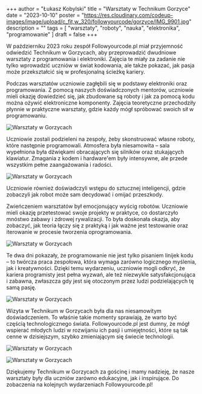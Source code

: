 +++
author = "Łukasz Kobylski"
title = "Warsztaty w Technikum Gorzyce"
date = "2023-10-10"
poster = "https://res.cloudinary.com/codeup-images/image/upload/c_fit,w_320/followyourcode/gorzyce/IMG_9901.jpg"
description = ""
tags = [
    "warsztaty", "roboty", "nauka", "elektronika", "programowanie"
]
draft = false
+++

W październiku 2023 roku zespół Followyourcode.pl miał przyjemność odwiedzić Technikum w Gorzycach, aby przeprowadzić dwudniowe warsztaty z programowania i elektroniki. Zajęcia te miały za zadanie nie tylko wprowadzić uczniów w świat kodowania, ale także pokazać, jak pasja może przekształcić się w profesjonalną ścieżkę kariery.

Podczas warsztatów uczniowie zagłębili się w podstawy elektroniki oraz programowania. Z pomocą naszych doświadczonych mentorów, uczniowie mieli okazję dowiedzieć się, jak zbudowane są roboty i jak za pomocą kodu można ożywić elektroniczne komponenty. Zajęcia teoretyczne przechodziły płynnie w praktyczne warsztaty, gdzie każdy mógł spróbować swoich sił w programowaniu.

<p class="text-center">
    <img class="rounded img-thumbnail img-fluid mx-auto d-block" src="https://res.cloudinary.com/codeup-images/image/upload/c_scale,w_1024/followyourcode/gorzyce/IMG_9897.jpg" alt="Warsztaty w Gorzycach" title="followyourcode.pl"/>
</p>

Uczniowie zostali podzieleni na zespoły, żeby skonstruować własne roboty, które następnie programowali. Atmosfera była niesamowita – sala wypełniona była dźwiękami obracających się silników oraz stukających klawiatur. Zmagania z kodem i hardware'em były intensywne, ale przede wszystkim pełne zaangażowania i radości.

<p>
    <img class="rounded img-thumbnail img-fluid mx-auto d-block" src="https://res.cloudinary.com/codeup-images/image/upload/c_scale,w_1024/followyourcode/gorzyce/IMG_9893.jpg" alt="Warsztaty w Gorzycach" title="followyourcode.pl"/>
</p>
Uczniowie również doświadczyli wstępu do sztucznej inteligencji, gdzie zobaczyli jak robot może sam decydować i omijać przeszkody. 

Zwieńczeniem warsztatów był emocjonujący wyścig robotów. Uczniowie mieli okazję przetestować swoje projekty w praktyce, co dostarczyło mnóstwo zabawy i zdrowej rywalizacji. To była doskonała okazja, aby zobaczyć, jak teoria łączy się z praktyką i jak ważne jest testowanie oraz iterowanie w procesie tworzenia oprogramowania.

<p>
    <img class="rounded img-thumbnail img-fluid mx-auto d-block" src="https://res.cloudinary.com/codeup-images/image/upload/c_scale,w_1024/followyourcode/gorzyce/IMG_9905_2.jpg" alt="Warsztaty w Gorzycach" title="followyourcode.pl"/>
</p>

Te dwa dni pokazały, że programowanie nie jest tylko pisaniem linijek kodu – to twórcza praca zespołowa, która wymaga zarówno logicznego myślenia, jak i kreatywności. Dzięki temu wydarzeniu, uczniowie mogli odkryć, że kariera programisty jest pełna wyzwań, ale też niezwykle satysfakcjonująca i zabawna, zwłaszcza gdy jest się otoczonym przez ludzi podzielających tę samą pasję.

<p>
    <img class="rounded img-thumbnail img-fluid mx-auto d-block" src="https://res.cloudinary.com/codeup-images/image/upload/c_scale,w_1024/followyourcode/gorzyce/IMG_9908.jpg" alt="Warsztaty w Gorzycach" title="followyourcode.pl"/>
</p>

Wizyta w Technikum w Gorzycach była dla nas niesamowitym doświadczeniem. To właśnie takie momenty sprawiają, że warto być częścią technologicznego świata. Followyourcode.pl jest dumny, że mógł wspierać młodych ludzi w rozwijaniu ich pasji i umiejętności, które są tak cenne w dzisiejszym, szybko zmieniającym się świecie technologii.

<p class="text-center">
    <img class="rounded img-thumbnail img-fluid mx-auto d-block" class="img-fluid mx-auto d-block" src="https://res.cloudinary.com/codeup-images/image/upload/c_fit,w_1024,h_700/followyourcode/gorzyce/IMG_5335.jpg" alt="Warsztaty w Gorzycach" title="followyourcode.pl"/>
</p>

<p>
    <img class="rounded img-thumbnail img-fluid mx-auto d-block" src="https://res.cloudinary.com/codeup-images/image/upload/c_scale,w_1024/followyourcode/gorzyce/IMG_9915.jpg" alt="Warsztaty w Gorzycach" title="followyourcode.pl"/>
</p>



Dziękujemy Technikum w Gorzycach za gościnę i mamy nadzieję, że nasze warsztaty były dla uczniów zarówno edukacyjne, jak i inspirujące. Do zobaczenia na kolejnych wydarzeniach Followyourcode.pl!



